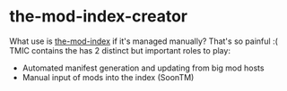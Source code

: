 # the-mod-index-creator

What use is [the-mod-index](https://github.com/reviversmc/the-mod-index) if it's managed manually? That's so painful :(  
TMIC contains the has 2 distinct but important roles to play:
- Automated manifest generation and updating from big mod hosts
- Manual input of mods into the index (SoonTM)
